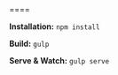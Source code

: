 <PROJECT NAME>
====

**Installation:** `npm install`

**Build:** `gulp`

**Serve & Watch:** `gulp serve`
